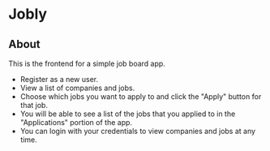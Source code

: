 # Jobly

## About

This is the frontend for a simple job board app. 
- Register as a new user.
- View a list of companies and jobs. 
- Choose which jobs you want to apply to and click the "Apply" button for that job. 
- You will be able to see a list of the jobs that you applied to in the "Applications" portion of the app.
- You can login with your credentials to view companies and jobs at any time.
